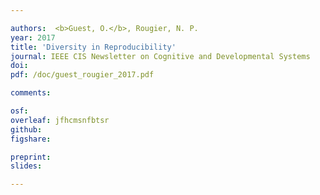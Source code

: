 ```yaml
---

authors:  <b>Guest, O.</b>, Rougier, N. P. 
year: 2017
title: 'Diversity in Reproducibility'
journal: IEEE CIS Newsletter on Cognitive and Developmental Systems
doi: 
pdf: /doc/guest_rougier_2017.pdf

comments:

osf:
overleaf: jfhcmsnfbtsr
github: 
figshare:

preprint:
slides:

---
```

